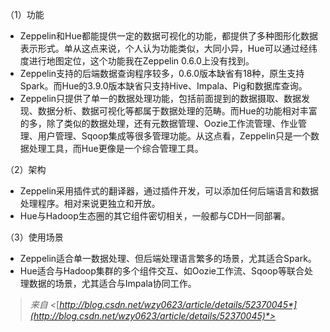 （1）功能

- Zeppelin和Hue都能提供一定的数据可视化的功能，都提供了多种图形化数据表示形式。单从这点来说，个人认为功能类似，大同小异，Hue可以通过经纬度进行地图定位，这个功能我在Zeppelin 0.6.0上没有找到。
- Zeppelin支持的后端数据查询程序较多，0.6.0版本缺省有18种，原生支持Spark。而Hue的3.9.0版本缺省只支持Hive、Impala、Pig和数据库查询。
- Zeppelin只提供了单一的数据处理功能，包括前面提到的数据摄取、数据发现、数据分析、数据可视化等都属于数据处理的范畴。而Hue的功能相对丰富的多，除了类似的数据处理，还有元数据管理、Oozie工作流管理、作业管理、用户管理、Sqoop集成等很多管理功能。从这点看，Zeppelin只是一个数据处理工具，而Hue更像是一个综合管理工具。

（2）架构

- Zeppelin采用插件式的翻译器，通过插件开发，可以添加任何后端语言和数据处理程序。相对来说更独立和开放。
- Hue与Hadoop生态圈的其它组件密切相关，一般都与CDH一同部署。

（3）使用场景

- Zeppelin适合单一数据处理、但后端处理语言繁多的场景，尤其适合Spark。
- Hue适合与Hadoop集群的多个组件交互、如Oozie工作流、Sqoop等联合处理数据的场景，尤其适合与Impala协同工作。

 

>  *来自* *<*[*http://blog.csdn.net/wzy0623/article/details/52370045*](http://blog.csdn.net/wzy0623/article/details/52370045)*>*